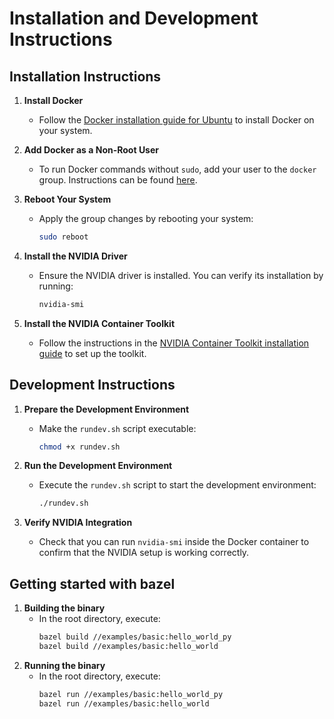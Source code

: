 # Installation and Development Instructions

## Installation Instructions

1. **Install Docker**
   - Follow the [Docker installation guide for Ubuntu](https://docs.docker.com/engine/install/ubuntu/) to install Docker on your system.

2. **Add Docker as a Non-Root User**
   - To run Docker commands without `sudo`, add your user to the `docker` group. Instructions can be found [here](https://docs.docker.com/engine/install/linux-postinstall/).

3. **Reboot Your System**
   - Apply the group changes by rebooting your system:
     ```bash
     sudo reboot
     ```

4. **Install the NVIDIA Driver**
   - Ensure the NVIDIA driver is installed. You can verify its installation by running:
     ```bash
     nvidia-smi
     ```

5. **Install the NVIDIA Container Toolkit**
   - Follow the instructions in the [NVIDIA Container Toolkit installation guide](https://docs.nvidia.com/datacenter/cloud-native/container-toolkit/latest/install-guide.html) to set up the toolkit.

## Development Instructions

1. **Prepare the Development Environment**
   - Make the `rundev.sh` script executable:
     ```bash
     chmod +x rundev.sh
     ```

2. **Run the Development Environment**
   - Execute the `rundev.sh` script to start the development environment:
     ```bash
     ./rundev.sh
     ```

3. **Verify NVIDIA Integration**
   - Check that you can run `nvidia-smi` inside the Docker container to confirm that the NVIDIA setup is working correctly.

## Getting started with bazel

1. **Building the binary**
   - In the root directory, execute:
     ```bash
     bazel build //examples/basic:hello_world_py
     bazel build //examples/basic:hello_world
     ```
2. **Running the binary**
   - In the root directory, execute:
     ```bash
     bazel run //examples/basic:hello_world_py
     bazel run //examples/basic:hello_world
     ```

